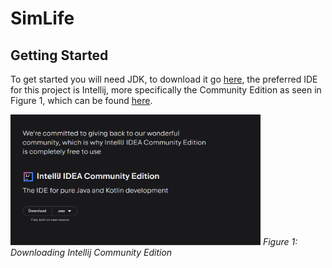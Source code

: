 # SimLife

## Getting Started

To get started you will need JDK, to download it go [here](https://www.oracle.com/java/technologies/downloads/#jdk20-windows), the preferred IDE for this project is Intellij, more specifically the Community Edition as seen in Figure 1, which can be found [here](https://www.jetbrains.com/idea/download/?section=windows).

<img src="README_img/intellij_Community_Ed.png" alt="Intellij Community Edition" width="400"/>
<em>Figure 1: Downloading Intellij Community Edition</em>
